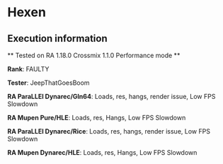 # Hexen 

## Execution information


** Tested on RA 1.18.0 Crossmix 1.1.0 Performance mode **


**Rank**: FAULTY


**Tester**: JeepThatGoesBoom



**RA ParaLLEl Dynarec/Gln64**: Loads, res, hangs, render issue, Low FPS Slowdown


**RA Mupen Pure/HLE**: Loads, res, Hangs, Low FPS Slowdown


**RA ParaLLEl Dynarec/Rice**: Loads, res, hangs, render issue, Low FPS Slowdown


**RA Mupen Dynarec/HLE**: Loads, res, Hangs, Low FPS Slowdown